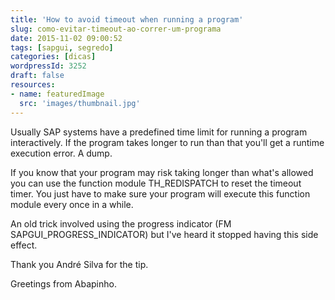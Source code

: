 ```yaml
---
title: 'How to avoid timeout when running a program'
slug: como-evitar-timeout-ao-correr-um-programa
date: 2015-11-02 09:00:52
tags: [sapgui, segredo]
categories: [dicas]
wordpressId: 3252
draft: false
resources:
- name: featuredImage
  src: 'images/thumbnail.jpg'
---
```

Usually SAP systems have a predefined time limit for running a program interactively. If the program takes longer to run than that you'll get a runtime execution error. A dump.

<!--more-->

If you know that your program may risk taking longer than what's allowed you can use the function module TH_REDISPATCH to reset the timeout timer. You just have to make sure your program will execute this function module every once in a while.

An old trick involved using the progress indicator (FM SAPGUI_PROGRESS_INDICATOR) but I've heard it stopped having this side effect.

Thank you André Silva for the tip.

Greetings from Abapinho.
